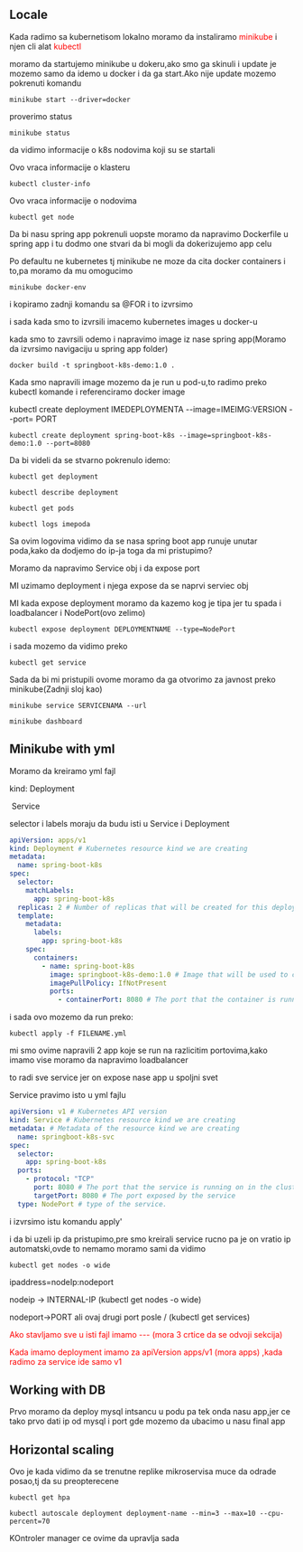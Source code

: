 ## Locale

Kada radimo sa kubernetisom lokalno moramo da instaliramo <span style="color:red">minikube</span> i njen cli alat <span style="color:red">kubectl</span>

moramo da startujemo minikube u dokeru,ako smo ga skinuli i update je mozemo samo da idemo  u docker i da ga start.Ako nije update mozemo pokrenuti komandu

```
minikube start --driver=docker
```

proverimo status

```
minikube status
```

da vidimo informacije o k8s nodovima koji su se startali

Ovo vraca informacije o klasteru

```
kubectl cluster-info 
```

Ovo vraca informacije o nodovima

```
kubectl get node
```

Da bi nasu spring app pokrenuli uopste moramo da napravimo Dockerfile u spring app i tu dodmo one stvari da bi mogli da dokerizujemo app celu

 Po defaultu ne kubernetes tj minikube ne moze da cita docker containers i to,pa moramo da mu omogucimo

```
minikube docker-env
```

i kopiramo zadnji komandu sa @FOR i to izvrsimo

i sada kada smo to izvrsili imacemo kubernetes images u docker-u

kada smo to zavrsili odemo i napravimo image iz nase spring app(Moramo da izvrsimo navigaciju u spring app folder)

```
docker build -t springboot-k8s-demo:1.0 .
```

Kada smo napravili image mozemo  da je run u pod-u,to radimo preko kubectl komande i referenciramo docker image

kubectl create deployment IMEDEPLOYMENTA --image=IMEIMG:VERSION --port= PORT

```
kubectl create deployment spring-boot-k8s --image=springboot-k8s-demo:1.0 --port=8080
```

Da bi videli da se stvarno pokrenulo idemo:

```
kubectl get deployment
```

```
kubectl describe deployment
```

```
kubectl get pods
```

```
kubectl logs imepoda
```

Sa ovim logovima vidimo da se nasa spring boot app runuje unutar poda,kako da dodjemo do ip-ja toga da mi pristupimo?

Moramo da napravimo Service obj i da expose port

MI uzimamo deployment i njega expose da se naprvi serviec obj

MI kada expose deployment moramo da kazemo kog je tipa jer tu spada i loadbalancer i NodePort(ovo zelimo)

```
kubectl expose deployment DEPLOYMENTNAME --type=NodePort
```

i sada mozemo da vidimo preko

```
kubectl get service
```

Sada da bi mi pristupili ovome moramo da ga otvorimo za javnost preko minikube(Zadnji sloj kao)

```
minikube service SERVICENAMA --url
```

```
minikube dashboard
```



## Minikube with yml

Moramo da kreiramo yml fajl

kind: Deployment

​		Service

selector i labels moraju da budu isti u Service i Deployment

```yml
apiVersion: apps/v1
kind: Deployment # Kubernetes resource kind we are creating
metadata:
  name: spring-boot-k8s
spec:
  selector:
    matchLabels:
      app: spring-boot-k8s
  replicas: 2 # Number of replicas that will be created for this deployment
  template:
    metadata:
      labels:
        app: spring-boot-k8s
    spec:
      containers:
        - name: spring-boot-k8s
          image: springboot-k8s-demo:1.0 # Image that will be used to containers in the cluster
          imagePullPolicy: IfNotPresent
          ports:
            - containerPort: 8080 # The port that the container is running on in the cluster

```

i sada ovo mozemo da run preko:

```
kubectl apply -f FILENAME.yml
```



mi smo ovime napravili 2 app koje se run na razlicitim portovima,kako imamo vise moramo da napravimo loadbalancer

to radi sve service jer on expose nase app u spoljni svet

Service pravimo isto u yml fajlu 

```yml
apiVersion: v1 # Kubernetes API version
kind: Service # Kubernetes resource kind we are creating
metadata: # Metadata of the resource kind we are creating
  name: springboot-k8s-svc
spec:
  selector:
    app: spring-boot-k8s
  ports:
    - protocol: "TCP"
      port: 8080 # The port that the service is running on in the cluster
      targetPort: 8080 # The port exposed by the service
  type: NodePort # type of the service.
```

i izvrsimo istu komandu apply'

i da bi uzeli ip da pristupimo,pre smo kreirali service rucno pa je on vratio ip automatski,ovde to nemamo moramo sami da vidimo

```
kubectl get nodes -o wide
```

ipaddress=nodeIp:nodeport

nodeip -> INTERNAL-IP (kubectl get nodes -o wide)

nodeport->PORT ali ovaj drugi port posle / (kubectl get services)

 <span style="color:red">Ako stavljamo sve u isti fajl imamo --- (mora 3 crtice da se odvoji sekcija) </span>

 <span style="color:red">Kada imamo deployment imamo za apiVersion apps/v1 (mora apps) ,kada radimo za service ide samo v1</span>



## Working with DB

Prvo moramo da deploy mysql intsancu u podu pa tek onda nasu app,jer ce tako prvo dati ip od mysql i port gde mozemo da ubacimo u nasu final app

## Horizontal scaling

Ovo  je kada vidimo da se trenutne replike mikroservisa muce da odrade posao,tj da su preopterecene



```
kubectl get hpa
```



```
kubectl autoscale deployment deployment-name --min=3 --max=10 --cpu-percent=70
```

KOntroler manager ce ovime da upravlja sada
